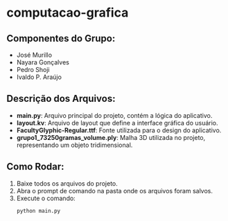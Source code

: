 # computacao-grafica

## Componentes do Grupo:
- José Murillo
- Nayara Gonçalves
- Pedro Shoji
- Ivaldo P. Araújo

## Descrição dos Arquivos:
- **main.py**: Arquivo principal do projeto, contém a lógica do aplicativo.
- **layout.kv**: Arquivo de layout que define a interface gráfica do usuário.
- **FacultyGlyphic-Regular.ttf**: Fonte utilizada para o design do aplicativo.
- **grupo1_73250gramas_volume.ply**: Malha 3D utilizada no projeto, representando um objeto tridimensional.

## Como Rodar:
1. Baixe todos os arquivos do projeto.
2. Abra o prompt de comando na pasta onde os arquivos foram salvos.
3. Execute o comando:
   ```bash
   python main.py

